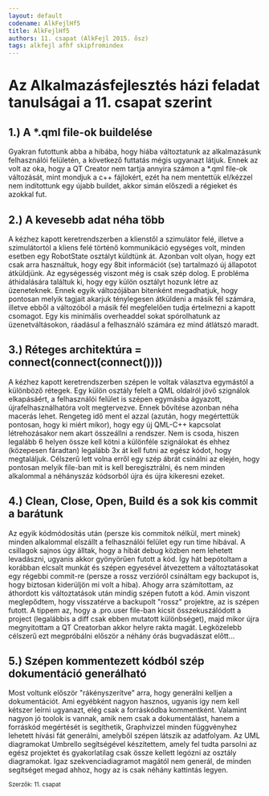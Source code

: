 ```yaml
---
layout: default
codename: AlkFejlHf5
title: AlkFejlHf5
authors: 11. csapat (AlkFejl 2015. ősz)
tags: alkfejl afhf skipfromindex
---
```


# Az Alkalmazásfejlesztés házi feladat tanulságai a 11. csapat szerint


## 1.) A *.qml file-ok buildelése

Gyakran futottunk abba a hibába, hogy hiába változtatunk az alkalmazásunk felhasználói felületén, a következő futtatás mégis ugyanazt látjuk. Ennek az volt az oka, hogy a QT Creator nem tartja annyira számon a *.qml file-ok változását, mint mondjuk a c++ fájlokért, ezét ha nem mentettük el/kézzel nem indítottunk egy újabb buildet, akkor simán előszedi a régieket és azokkal fut.

## 2.) A kevesebb adat néha több

A kézhez kapott keretrendszerben a klienstől a szimulátor felé, illetve a szimulátortól a kliens felé történő kommunikáció egységes volt, minden esetben egy RobotState osztályt küldtünk át. Azonban volt olyan, hogy ezt csak arra használtuk, hogy egy 8bit információt (se) tartalmazó új állapotot átküldjünk. Az egységesség viszont még is csak szép dolog. E probléma áthidalására találtuk ki, hogy egy külön osztályt hozunk létre az üzeneteknek. Ennek egyik változójában bitenként megadhatjuk, hogy pontosan melyik tagjait akarjuk ténylegesen átküldeni a másik fél számára, illetve ebből a változóból a másik fél megfelelően tudja értelmezni a kapott csomagot. Egy kis minimális overheaddel sokat spórolhatunk az üzenetváltásokon, ráadásul a felhasználó számára ez mind átlátszó maradt.

## 3.) Réteges architektúra = connect(connect(connect())))

A kézhez kapott keretrendszerben szépen le voltak választva egymástól a különböző rétegek. Egy külön osztály felelt a QML oldalról jövő szignálok elkapásáért, a felhasználói felület is szépen egymásba ágyazott, újrafelhasználhatóra volt megtervezve. Ennek bővítése azonban néha macerás lehet. Rengeteg idő ment el azzal (azután, hogy megértettük pontosan, hogy ki miért mikor), hogy egy új QML-C++ kapcsolat létrehozásakor nem akart összeállni a rendszer. Nem is csoda, hiszen legalább 6 helyen össze kell kötni a különféle szignálokat és ehhez (közepesen fáradtan) legalább 3x át kell futni az egész kódot, hogy megtaláljuk. Célszerű lett volna erről egy szép ábrát csinálni az elején, hogy pontosan melyik file-ban mit is kell beregisztrálni, és nem minden alkalommal a néhányszáz kódsorból újra és újra kikeresni ezeket.

## 4.) Clean, Close, Open, Build és a sok kis commit a barátunk

Az egyik kódmódosítás után (persze kis commitok nélkül, mert minek) minden alkalommal elszállt a felhasználói felület egy run time hibával. A csillagok sajnos úgy álltak, hogy a hibát debug közben nem lehetett levadászni, ugyanis akkor gyönyörűen futott a kód. Így hát bepótoltam a korábban elcsalt munkát és szépen egyesével átvezettem a változtatásokat egy régebbi commit-re (persze a rossz verzióról csináltam egy backupot is, hogy biztosan kiderüljön mi volt a hiba). Ahogy arra számítottam, az áthordott kis változtatások után mindig szépen futott a kód. Amin viszont meglepődtem, hogy visszatérve a backupolt "rossz" projektre, az is szépen futott. A tippem az, hogy a .pro.user file-ban kicsit összekuszálódott a project (legalábbis a diff csak ebben mutatott különbséget), majd mikor újra megnyitottam a QT Creatorban akkor helyre rakta magát. Legközelebb célszerű ezt megpróbálni először a néhány órás bugvadászat előtt...

## 5.) Szépen kommentezett kódból szép dokumentáció generálható

Most voltunk először "rákényszerítve" arra, hogy generálni kelljen a dokumentációt. Ami egyébként nagyon hasznos, ugyanis így nem kell kétszer leírni ugyanazt, elég csak a forráskódba kommentként. Valamint nagyon jó toolok is vannak, amik nem csak a dokumentálást, hanem a forráskód megértését is segíthetik, Graphvizzel minden függvényhez lehetett hívási fát generálni, amelyből szépen látszik az adatfolyam. Az UML diagramokat Umbrello segítségével készítettem, amely fel tudta parsolni az egész projektet és gyakorlatilag csak össze kellett legózni az osztály diagramokat. Igaz szekvenciadiagramot magától nem generál, de minden segítséget megad ahhoz, hogy az is csak néhány kattintás legyen.

<small>Szerzők: 11. csapat </small>